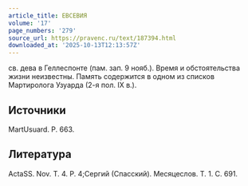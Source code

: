 ```yaml
---
article_title: ЕВСЕВИЯ
volume: '17'
page_numbers: '279'
source_url: https://pravenc.ru/text/187394.html
downloaded_at: '2025-10-13T12:13:57Z'
---
```


св. дева в Геллеспонте (пам. зап. 9 нояб.). Время и обстоятельства жизни неизвестны. Память содержится в одном из списков Мартиролога Узуарда (2-я пол. IX в.).

## Источники

MartUsuard. P. 663.

## Литература

ActaSS. Nov. T. 4. P. 4;Сергий (Спасский). Месяцеслов. Т. 1. С. 691.
